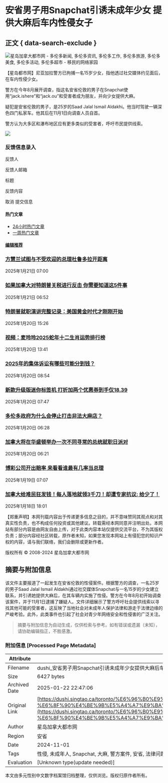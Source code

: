 # 安省男子用Snapchat引诱未成年少女 提供大麻后车内性侵女子

## 正文 { data-search-exclude }


![星岛加拿大都市网 - 多伦多新闻, 多伦多资讯, 多伦多工作, 多伦多旅游, 多伦多美食, 多伦多活动, 多伦多超市 - 移民的网络家园](https://dushi.singtao.ca/images/dushi_logo_140x48.png)

【星岛都市网】尼亚加拉警方已拘捕一名15岁少女，指他透过社交媒体约见面后，在车内性侵少女。

警方在今年8月展开调查，指这名安省伦敦的男子在Snapchat使用“jack.ishere”和“jack.ou”和受害者成为朋友，并向少女提供大麻。

疑犯是安省伦敦的男子，是25岁的Saad Jalal Ismail Aldakhi。他当时驾驶一辆深色四门私家车。他其后在11月1日向调查人员自首。

警方认为大多区和瀑布地区应有更多类似的受害者，呼吁市民提供线索。

![](https://media-proc.singtao.ca/photo.php?s=https://media.singtao.ca/wp-content/uploads/dushi_toronto/../master_sandbox/2024/11/螢幕擷取畫面-2024-11-03-103908-696x387.png&f=jpeg&w=696&q=75&v=1)

### 反馈信息录入

反馈人

反馈人邮箱

标题

反馈内容

取消 提交信息

#### 热门文章

-   [24小时热门文章](#)
-   [一周热门文章](#)

#### [编辑推荐](https://dushi.singtao.ca/toronto/category/%E6%96%B0%E9%97%BB/%E7%BC%96%E8%BE%91%E6%8E%A8%E8%8D%90/)

### [方慧兰试图与不受欢迎的总理杜鲁多拉开距离](https://dushi.singtao.ca/toronto/%e6%96%b0%e9%97%bb/%e5%8a%a0%e5%9b%bd%e8%a6%81%e9%97%bb/%e6%96%b9%e6%85%a7%e5%85%b0%e8%af%95%e5%9b%be%e4%b8%8e%e4%b8%8d%e5%8f%97%e6%ac%a2%e8%bf%8e%e7%9a%84%e6%80%bb%e7%90%86%e6%9d%9c%e9%b2%81%e5%a4%9a%e6%8b%89%e5%bc%80%e8%b7%9d%e7%a6%bb/ "方慧兰试图与不受欢迎的总理杜鲁多拉开距离")

2025年1月21日 07:00

### [如果加拿大对特朗普关税进行反击 你需要知道这5件事](https://dushi.singtao.ca/toronto/%e6%96%b0%e9%97%bb/%e5%8a%a0%e5%9b%bd%e8%a6%81%e9%97%bb/%e5%a6%82%e6%9e%9c%e5%8a%a0%e6%8b%bf%e5%a4%a7%e5%af%b9%e7%89%b9%e6%9c%97%e6%99%ae%e5%85%b3%e7%a8%8e%e8%bf%9b%e8%a1%8c%e5%8f%8d%e5%87%bb-%e4%bd%a0%e9%9c%80%e8%a6%81%e7%9f%a5%e9%81%93%e8%bf%995%e4%bb%b6/ "如果加拿大对特朗普关税进行反击 你需要知道这5件事")

2025年1月21日 06:52

### [特朗普就职演讲完整记录：美国黄金时代才刚刚开始](https://dushi.singtao.ca/toronto/featured/%e7%89%b9%e6%9c%97%e6%99%ae%e5%b0%b1%e8%81%8c%e6%bc%94%e8%ae%b2%e5%85%a8%e6%96%87%e8%ae%b0%e5%bd%95/ "特朗普就职演讲完整记录：美国黄金时代才刚刚开始")

2025年1月20日 15:26

### [视频：麦玲玲2025蛇年十二生肖运势排行榜](https://dushi.singtao.ca/toronto/%e9%80%9a%e8%83%9c/%e5%8d%81%e4%ba%8c%e7%94%9f%e8%82%96%e8%bf%90%e7%a8%8b/%e8%a7%86%e9%a2%91%ef%bc%9a%e9%ba%a6%e7%8e%b2%e7%8e%b22025%e8%9b%87%e5%b9%b4%e5%8d%81%e4%ba%8c%e7%94%9f%e8%82%96%e8%bf%90%e5%8a%bf%e6%8e%92%e8%a1%8c%e6%a6%9c/ "视频：麦玲玲2025蛇年十二生肖运势排行榜")

2025年1月20日 13:41

### [2025年的集体诉讼有哪些可能分到钱？](https://dushi.singtao.ca/toronto/%e6%96%b0%e9%97%bb/%e6%96%b0%e9%97%bb%e5%bf%ab%e9%80%92/2025%e5%b9%b4%e7%9a%84%e9%9b%86%e4%bd%93%e8%af%89%e8%ae%bc%e6%9c%89%e5%93%aa%e4%ba%9b%e5%8f%af%e8%83%bd%e5%88%86%e5%88%b0%e9%92%b1%ef%bc%9f/ "2025年的集体诉讼有哪些可能分到钱？")

2025年1月20日 08:54

### [新款升级版迷你标签机 打折加两个优惠券到手仅18.39](https://dushi.singtao.ca/toronto/%e7%89%b9%e4%bb%b7%e6%83%85%e6%8a%a5/%e6%96%b0%e6%ac%be%e5%8d%87%e7%ba%a7%e7%89%88%e8%bf%b7%e4%bd%a0%e6%a0%87%e7%ad%be%e6%9c%ba-%e6%89%93%e6%8a%98%e5%8a%a0%e4%b8%a4%e4%b8%aa%e4%bc%98%e6%83%a0%e5%88%b8%e5%88%b0%e6%89%8b%e4%bb%8518-39/ "新款升级版迷你标签机 打折加两个优惠券到手仅18.39")

2025年1月20日 07:47

### [多伦多政府为什么会停止打击非法大麻店？](https://dushi.singtao.ca/toronto/%e6%96%b0%e9%97%bb/%e5%8a%a0%e5%9b%bd%e8%a6%81%e9%97%bb/%e5%a4%9a%e4%bc%a6%e5%a4%9a%e6%94%bf%e5%ba%9c%e4%b8%ba%e4%bb%80%e4%b9%88%e4%bc%9a%e5%81%9c%e6%ad%a2%e6%89%93%e5%87%bb%e9%9d%9e%e6%b3%95%e5%a4%a7%e9%ba%bb%e5%ba%97%ef%bc%9f/ "多伦多政府为什么会停止打击非法大麻店？")

2025年1月20日 06:28

### [加拿大将在华盛顿举办一次不同寻常的总统就职日派对](https://dushi.singtao.ca/toronto/%e6%96%b0%e9%97%bb/%e5%8a%a0%e5%9b%bd%e8%a6%81%e9%97%bb/%e5%8a%a0%e6%8b%bf%e5%a4%a7%e5%b0%86%e5%9c%a8%e5%8d%8e%e7%9b%9b%e9%a1%bf%e4%b8%be%e5%8a%9e%e4%b8%80%e6%ac%a1%e4%b8%8d%e5%90%8c%e5%af%bb%e5%b8%b8%e7%9a%84%e6%80%bb%e7%bb%9f%e5%b0%b1%e8%81%8c%e6%97%a5/ "加拿大将在华盛顿举办一次不同寻常的总统就职日派对")

2025年1月20日 06:21

### [博彩公司开出赔率 来看看谁最有几率当总理](https://dushi.singtao.ca/toronto/%e6%96%b0%e9%97%bb/%e5%8a%a0%e5%9b%bd%e8%a6%81%e9%97%bb/%e5%8d%9a%e5%bd%a9%e5%85%ac%e5%8f%b8%e5%bc%80%e5%87%ba%e8%b5%94%e7%8e%87-%e6%9d%a5%e7%9c%8b%e7%9c%8b%e8%b0%81%e6%9c%80%e6%9c%89%e5%87%a0%e7%8e%87%e5%bd%93%e6%80%bb%e7%90%86/ "博彩公司开出赔率 来看看谁最有几率当总理")

2025年1月19日 07:07

### [加拿大给难民狂发钱！每人落地就领3千刀！却遭专家抗议: 给少了！](https://dushi.singtao.ca/toronto/featured/%e5%8a%a0%e6%8b%bf%e5%a4%a7%e7%bb%99%e9%9a%be%e6%b0%91%e7%8b%82%e5%8f%91%e9%92%b1%ef%bc%81%e6%af%8f%e4%ba%ba%e8%90%bd%e5%9c%b0%e5%b0%b1%e9%a2%863%e5%8d%83%e5%88%80%ef%bc%81%e5%8d%b4%e9%81%ad%e4%b8%93/ "加拿大给难民狂发钱！每人落地就领3千刀！却遭专家抗议: 给少了！")

2025年1月18日 18:01

【郑重声明】本网刊载内容出于传递更多信息之目的，并不意味赞同其观点和对其真实性负责，也不构成任何投资或其他建议。转载需经本网同意并注明出处。本网站有部分内容是由网友自由上传，对于此类内容本站仅提供交流平台，不为其版权负责；部分内容经社区转载，原作者未知，如果您发现本网站上有侵犯您的知识产权的内容，请与我们联络，我们会删除或更新作者。

版权所有 © 2008-2024 星岛加拿大都市网
<!-- tcd_original_link https://dushi.singtao.ca/toronto/%E6%96%B0%E9%97%BB/%E5%8D%B3%E6%97%B6%E6%96%B0%E9%97%BB/%E5%AE%89%E7%9C%81%E7%94%B7%E5%AD%90%E7%94%A8snapchat%E5%BC%95%E8%AF%B1%E6%9C%AA%E6%88%90%E5%B9%B4%E5%B0%91%E5%A5%B3-%E6%8F%90%E4%BE%9B%E5%A4%A7%E9%BA%BB%E5%90%8E%E8%BD%A6%E5%86%85%E6%80%A7%E4%BE%B5/ -->


## 摘要与附加信息

<!-- tcd_abstract -->
该文件主要报道了一起发生在安省伦敦的性侵案件。根据警方的调查，一名25岁的男子Saad Jalal Ismail Aldakhi通过社交媒体Snapchat与一名15岁的少女建立联系，并引诱她提供大麻后，在其车辆内实施了性侵。警方在今年8月初开始调查该案件，并于11月1日逮捕了嫌疑人。文件详细展示了警方呼吁社会提供线索以寻找其他可能的受害者，这反映了当地社会对未成年人保护法律和游走于法律边缘的严峻考验。此外，此类事件也引起了社会对青少年网络安全和性侵害的广泛关注。
<!-- tcd_abstract_end -->

> 摘要与附加信息为自动生成，仅供检索与参考。如有错误或遗漏（未知），请协助编辑指正，不胜感激。

### 附加信息 [Processed Page Metadata]

| Attribute       | Value                                  |
|-----------------|----------------------------------------|
| Filename        | dushi_安省男子用Snapchat引诱未成年少女提供大麻后车内性侵女子.md                             |
| Size            | 6427 bytes                           |
| Archived Date   | 2025-01-22 22:47:06                             |
| Original Link   | [https://dushi.singtao.ca/toronto/%E6%96%B0%E9%97%BB/%E5%8D%B3%E6%97%B6%E6%96%B0%E9%97%BB/%E5%AE%89%E7%9C%81%E7%94%B7%E5%AD%90%E7%94%A8snapchat%E5%BC%95%E8%AF%B1%E6%9C%AA%E6%88%90%E5%B9%B4%E5%B0%91%E5%A5%B3-%E6%8F%90%E4%BE%9B%E5%A4%A7%E9%BA%BB%E5%90%8E%E8%BD%A6%E5%86%85%E6%80%A7%E4%BE%B5/](https://dushi.singtao.ca/toronto/%E6%96%B0%E9%97%BB/%E5%8D%B3%E6%97%B6%E6%96%B0%E9%97%BB/%E5%AE%89%E7%9C%81%E7%94%B7%E5%AD%90%E7%94%A8snapchat%E5%BC%95%E8%AF%B1%E6%9C%AA%E6%88%90%E5%B9%B4%E5%B0%91%E5%A5%B3-%E6%8F%90%E4%BE%9B%E5%A4%A7%E9%BA%BB%E5%90%8E%E8%BD%A6%E5%86%85%E6%80%A7%E4%BE%B5/)                       |
| Author          | 星岛加拿大都市网                               |
| Region          | 安省                               |
| Date            | 2024-11-01                                 |
| Tags            | 性侵, 未成年人, Snapchat, 大麻, 警方案件, 安省, 法律问题, 青少年保护, 社会问题, 犯罪报道                                 |
| Evaluation            | [Unknown type(update needed)]                                 |
<!-- tcd_table_end -->

本文由多元性别中文数字档案馆归档整理，仅供浏览。版权归原作者所有。
